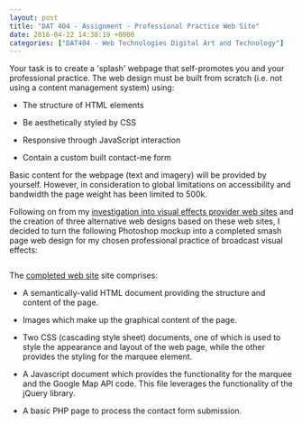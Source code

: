 ```yaml
---
layout: post
title: "DAT 404 - Assignment - Professional Practice Web Site"
date: 2016-04-22 14:38:19 +0000
categories: ["DAT404 - Web Technologies Digital Art and Technology"]
---
```


Your task is to create a 'splash' webpage that self-promotes you and your professional practice. The web design&nbsp;must be built from scratch (i.e. not using a content management system) using:

- The structure of HTML elements

- Be aesthetically styled by CSS

- Responsive through JavaScript interaction

- Contain a custom built contact-me form

Basic content for the webpage (text and imagery) will be provided by yourself. However, in consideration to global limitations on accessibility and bandwidth the page weight has been limited to 500k.

<p>Following on from my <a href="http://www.circleseven.co.uk/2016/03/29/dat-404-web-technologies-assignment-preparation/">investigation </a><a href="{{ site.baseurl }}/dat-404-web-technologies-assignment-preparation/">into visual effects provider web sites</a>&nbsp;and the creation of three alternative web designs based on these web sites, I decided to turn the following Photoshop mockup into a completed smash page web design for my chosen professional practice of broadcast visual effects:</p>

<figure class="wp-block-image size-large"><a href="{{ site.baseurl }}/wp-content/uploads/2023/05/website_mockup.jpg"><img src="https://www.circleseven.co.uk/wp-content/uploads/2023/05/website_mockup-755x1024.jpg" alt="" class="wp-image-599"/></a></figure>

<p>The <a href="http://www.circleseven.co.uk/dat404" target="_blank" rel="noreferrer noopener">completed web site</a> site comprises:</p>

- A semantically-valid HTML document providing the structure and content of the page.

- Images which make up the graphical content of the page.

- Two CSS (cascading style sheet) documents, one of which is&nbsp;used to style the appearance and layout of the web page, while the other provides the styling for the marquee element.

- A Javascript document which provides the functionality for the marquee and the Google Map API code. This file leverages the functionality of the jQuery library.

- A basic PHP page to process the contact form submission.


